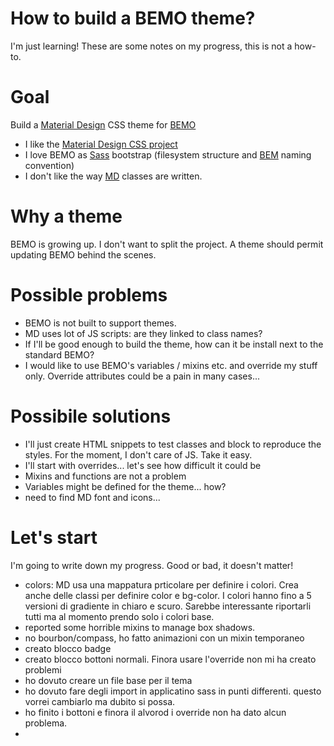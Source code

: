 # How to build a BEMO theme?

I'm just learning! These are some notes on my progress, this is not a how-to.

# Goal

Build a [Material Design][material-design] CSS theme for [BEMO][bemo]

* I like the [Material Design CSS project](http://materializecss.com/)
* I love BEMO as [Sass][sass] bootstrap (filesystem structure and [BEM][bem] naming convention)
* I don't like the way [MD][material-design] classes are written.

[bemo]: https://github.com/cantierecreativo/bemo
[sass]: http://sass-lang.com/
[bem]: https://bem.info/
[material-design]: http://www.google.com/design/spec/material-design/introduction.html

# Why a theme

BEMO is growing up. I don't want to split the project. A theme should permit updating BEMO behind the scenes.

# Possible problems

* BEMO is not built to support themes.
* MD uses lot of JS scripts: are they linked to class names?
* If I'll be good enough to build the theme, how can it be install next to the standard BEMO?
* I would like to use BEMO's variables / mixins etc. and override my stuff only. Override attributes could be a pain in many cases...  

# Possibile solutions

* I'll just create HTML snippets to test classes and block to reproduce the styles. For the moment, I don't care of JS. Take it easy.
* I'll start with overrides... let's see how difficult it could be
* Mixins and functions are not a problem
* Variables might be defined for the theme... how?
* need to find MD font and icons...

# Let's start

I'm going to write down my progress. Good or bad, it doesn't matter!

* colors: MD usa una mappatura prticolare per definire i colori. Crea anche delle classi per definire color e bg-color. I colori hanno fino a 5 versioni di gradiente in chiaro e scuro. Sarebbe interessante riportarli tutti ma al momento prendo  solo i colori base.
* reported some horrible mixins to manage box shadows.
* no bourbon/compass, ho fatto animazioni con un mixin temporaneo
* creato blocco badge
* creato blocco bottoni normali. Finora usare l'override non mi ha creato problemi
* ho dovuto creare un file base per il tema
* ho dovuto fare degli import in applicatino sass in punti differenti. questo vorrei cambiarlo ma dubito si possa.
* ho finito i bottoni e finora il alvorod i override non ha dato alcun problema.
* 


